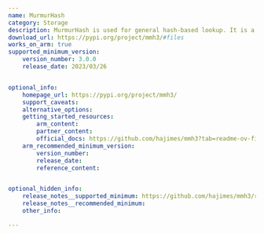```yaml
---
name: MurmurHash
category: Storage
description: MurmurHash is used for general hash-based lookup. It is a non-cryptographic hash function.
download_url: https://pypi.org/project/mmh3/#files
works_on_arm: true
supported_minimum_version:
    version_number: 3.0.0
    release_date: 2023/03/26


optional_info:
    homepage_url: https://pypi.org/project/mmh3/
    support_caveats:
    alternative_options:
    getting_started_resources:
        arm_content:
        partner_content:
        official_docs: https://github.com/hajimes/mmh3?tab=readme-ov-file#install
    arm_recommended_minimum_version:
        version_number:
        release_date:
        reference_content:


optional_hidden_info:
    release_notes__supported_minimum: https://github.com/hajimes/mmh3/releases/tag/v3.0.0
    release_notes__recommended_minimum:
    other_info:

---
```

